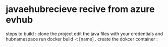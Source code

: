 # javaehubrecieve recive from azure evhub
steps to build :
clone the project
edit the java files with your credentials and hubnamespace
run docker build -t [name] . 
create the dokcer container : 

